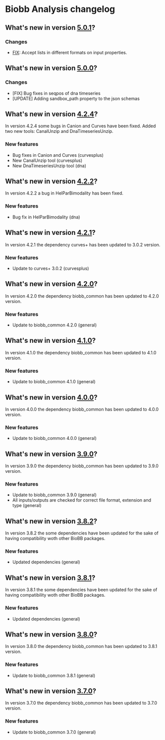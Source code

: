 # Biobb Analysis changelog

## What's new in version [5.0.1](https://github.com/bioexcel/biobb_dna/releases/tag/v5.0.1)?

### Changes

* [FIX](all): Accept lists in different formats on input properties.

## What's new in version [5.0.0](https://github.com/bioexcel/biobb_dna/releases/tag/v5.0.0)?

### Changes

* [FIX] Bug fixes in seqpos of dna timeseries
* [UPDATE] Adding sandbox_path property to the json schemas

## What's new in version [4.2.4](https://github.com/bioexcel/biobb_dna/releases/tag/v4.2.4)?
In version 4.2.4 some bugs in Canion and Curves have been fixed. Added two new tools: CanalUnzip and DnaTimeseriesUnzip.

### New features

* Bug fixes in Canion and Curves (curvesplus)
* New CanalUnzip tool (curvesplus)
* New DnaTimeseriesUnzip tool (dna)

## What's new in version [4.2.2](https://github.com/bioexcel/biobb_dna/releases/tag/v4.2.2)?
In version 4.2.2 a bug in HelParBimodality has been fixed.

### New features

* Bug fix in HelParBimodality (dna)

## What's new in version [4.2.1](https://github.com/bioexcel/biobb_dna/releases/tag/v4.2.1)?
In version 4.2.1 the dependency curves+ has been updated to 3.0.2 version.

### New features

* Update to curves+ 3.0.2 (curvesplus)

## What's new in version [4.2.0](https://github.com/bioexcel/biobb_dna/releases/tag/v4.2.0)?
In version 4.2.0 the dependency biobb_common has been updated to 4.2.0 version.

### New features

* Update to biobb_common 4.2.0 (general)

## What's new in version [4.1.0](https://github.com/bioexcel/biobb_dna/releases/tag/v4.1.0)?
In version 4.1.0 the dependency biobb_common has been updated to 4.1.0 version.

### New features

* Update to biobb_common 4.1.0 (general)

## What's new in version [4.0.0](https://github.com/bioexcel/biobb_dna/releases/tag/v4.0.0)?
In version 4.0.0 the dependency biobb_common has been updated to 4.0.0 version.

### New features

* Update to biobb_common 4.0.0 (general)

## What's new in version [3.9.0](https://github.com/bioexcel/biobb_dna/releases/tag/v3.9.0)?
In version 3.9.0 the dependency biobb_common has been updated to 3.9.0 version.

### New features

* Update to biobb_common 3.9.0 (general)
* All inputs/outputs are checked for correct file format, extension and type (general)

## What's new in version [3.8.2](https://github.com/bioexcel/biobb_dna/releases/tag/v3.8.2)?
In version 3.8.2 the some dependencies have been updated for the sake of having compatibility woth other BioBB packages.

### New features

* Updated dependencies (general)

## What's new in version [3.8.1](https://github.com/bioexcel/biobb_dna/releases/tag/v3.8.1)?
In version 3.8.1 the some dependencies have been updated for the sake of having compatibility woth other BioBB packages.

### New features

* Updated dependencies (general)

## What's new in version [3.8.0](https://github.com/bioexcel/biobb_dna/releases/tag/v3.8.0)?
In version 3.8.0 the dependency biobb_common has been updated to 3.8.1 version.

### New features

* Update to biobb_common 3.8.1 (general)

## What's new in version [3.7.0](https://github.com/bioexcel/biobb_dna/releases/tag/v3.7.0)?
In version 3.7.0 the dependency biobb_common has been updated to 3.7.0 version.

### New features

* Update to biobb_common 3.7.0 (general)